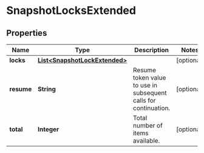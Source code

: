 
# SnapshotLocksExtended

## Properties
Name | Type | Description | Notes
------------ | ------------- | ------------- | -------------
**locks** | [**List&lt;SnapshotLockExtended&gt;**](SnapshotLockExtended.md) |  |  [optional]
**resume** | **String** | Resume token value to use in subsequent calls for continuation. |  [optional]
**total** | **Integer** | Total number of items available. |  [optional]




